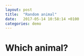 ```yaml
---
layout: post
title:  "Random animal"
date:   2017-05-14 10:58:14 +0100
categories: demo
---
```


# Which animal?

<section id="animal-app"></section>

<script src="/js/app.js"></script>



